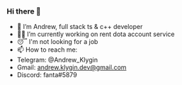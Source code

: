 ### Hi there 👋
- 👋 I’m Andrew, full stack ts & c++ developer
- 👨‍💻 I’m currently working on rent dota account service
- 😴 I'm not looking for a job
- 📫 How to reach me:
- Telegram: @Andrew_Klygin 
- Gmail: andrew.klygin.dev@gmail.com
- Discord: fanta#5879
